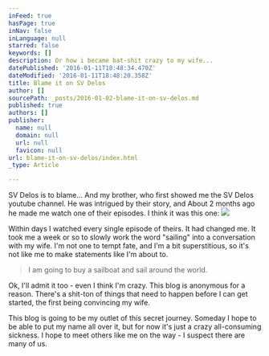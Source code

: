 ```yaml
---
inFeed: true
hasPage: true
inNav: false
inLanguage: null
starred: false
keywords: []
description: Or how i became bat-shit crazy to my wife...
datePublished: '2016-01-11T18:48:34.470Z'
dateModified: '2016-01-11T18:48:20.358Z'
title: Blame it on SV Delos
author: []
sourcePath: _posts/2016-01-02-blame-it-on-sv-delos.md
published: true
authors: []
publisher:
  name: null
  domain: null
  url: null
  favicon: null
url: blame-it-on-sv-delos/index.html
_type: Article

---
```

SV Delos is to blame...  And my brother, who first showed me the SV Delos youtube channel.  He was intrigued by their story, and About 2 months ago he made me watch one of their episodes.  I think it was this one: ![](https://the-grid-user-content.s3-us-west-2.amazonaws.com/c4eb6f8c-5348-4555-8e4d-d484b61eacfc.png)

Within days I watched every single episode of theirs.  It had changed me.  It took me a week or so to slowly work the word "sailing" into a conversation with my wife.  I'm not one to tempt fate, and I'm a bit superstitious, so it's not like me to make statements like I'm about to.

> I am going to buy a sailboat and sail around the world.

Ok, I'll admit it too - even I think I'm crazy.  This blog is anonymous for a reason.  There's a shit-ton of things that need to happen before I can get started, the first being convincing my wife.

This blog is going to be my outlet of this secret journey.  Someday I hope to be able to put my name all over it, but for now it's just a crazy all-consuming sickness.  I hope to meet others like me on the way - I suspect there are many of us.